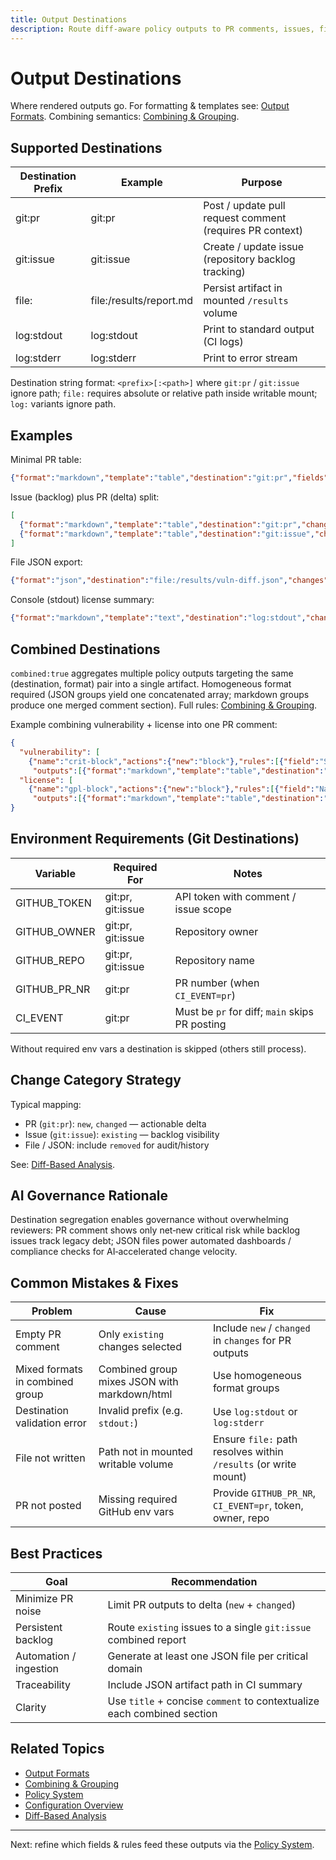 ```yaml
---
title: Output Destinations
description: Route diff-aware policy outputs to PR comments, issues, files, or logs with consistent change category filtering.
---
```

# Output Destinations

Where rendered outputs go. For formatting & templates see: [Output Formats](./formats.md). Combining semantics: [Combining & Grouping](./combining-grouping.md).

## Supported Destinations
| Destination Prefix | Example | Purpose |
|--------------------|---------|---------|
| git:pr | git:pr | Post / update pull request comment (requires PR context) |
| git:issue | git:issue | Create / update issue (repository backlog tracking) |
| file: | file:/results/report.md | Persist artifact in mounted `/results` volume |
| log:stdout | log:stdout | Print to standard output (CI logs) |
| log:stderr | log:stderr | Print to error stream |

Destination string format: `<prefix>[:<path>]` where `git:pr` / `git:issue` ignore path; `file:` requires absolute or relative path inside writable mount; `log:` variants ignore path.

## Examples
Minimal PR table:
```json
{"format":"markdown","template":"table","destination":"git:pr","fields":["VulnerabilityID","Severity"],"changes":["new"]}
```
Issue (backlog) plus PR (delta) split:
```json
[
  {"format":"markdown","template":"table","destination":"git:pr","changes":["new","changed"],"title":"New / Changed High+ Vulns"},
  {"format":"markdown","template":"table","destination":"git:issue","changes":["existing"],"title":"Existing High+ Vulns Backlog","collapse":true}
]
```
File JSON export:
```json
{"format":"json","destination":"file:/results/vuln-diff.json","changes":["new","changed","removed"],"combined":true}
```
Console (stdout) license summary:
```json
{"format":"markdown","template":"text","destination":"log:stdout","changes":["new"],"title":"License Changes"}
```

## Combined Destinations
`combined:true` aggregates multiple policy outputs targeting the same (destination, format) pair into a single artifact. Homogeneous format required (JSON groups yield one concatenated array; markdown groups produce one merged comment section). Full rules: [Combining & Grouping](./combining-grouping.md).

Example combining vulnerability + license into one PR comment:
```json
{
  "vulnerability": [
    {"name":"crit-block","actions":{"new":"block"},"rules":[{"field":"Severity","type":"eq","value":"CRITICAL"}],
     "outputs":[{"format":"markdown","template":"table","destination":"git:pr","combined":true,"title":"Critical Vulnerabilities"}]}],
  "license": [
    {"name":"gpl-block","actions":{"new":"block"},"rules":[{"field":"Name","type":"contains","value":"GPL"}],
     "outputs":[{"format":"markdown","template":"table","destination":"git:pr","combined":true,"title":"GPL License Issues"}]}]
}
```

## Environment Requirements (Git Destinations)
| Variable | Required For | Notes |
|----------|--------------|-------|
| GITHUB_TOKEN | git:pr, git:issue | API token with comment / issue scope |
| GITHUB_OWNER | git:pr, git:issue | Repository owner |
| GITHUB_REPO | git:pr, git:issue | Repository name |
| GITHUB_PR_NR | git:pr | PR number (when `CI_EVENT=pr`) |
| CI_EVENT | git:pr | Must be `pr` for diff; `main` skips PR posting |

Without required env vars a destination is skipped (others still process).

## Change Category Strategy
Typical mapping:
- PR (`git:pr`): `new`, `changed` — actionable delta
- Issue (`git:issue`): `existing` — backlog visibility
- File / JSON: include `removed` for audit/history

See: [Diff-Based Analysis](../concepts/diff-analysis.md).

## AI Governance Rationale
Destination segregation enables governance without overwhelming reviewers: PR comment shows only net‑new critical risk while backlog issues track legacy debt; JSON files power automated dashboards / compliance checks for AI‑accelerated change velocity.

## Common Mistakes & Fixes
| Problem | Cause | Fix |
|---------|-------|-----|
| Empty PR comment | Only `existing` changes selected | Include `new` / `changed` in `changes` for PR outputs |
| Mixed formats in combined group | Combined group mixes JSON with markdown/html | Use homogeneous format groups |
| Destination validation error | Invalid prefix (e.g. `stdout:`) | Use `log:stdout` or `log:stderr` |
| File not written | Path not in mounted writable volume | Ensure `file:` path resolves within `/results` (or write mount) |
| PR not posted | Missing required GitHub env vars | Provide `GITHUB_PR_NR`, `CI_EVENT=pr`, token, owner, repo |

## Best Practices
| Goal | Recommendation |
|------|---------------|
| Minimize PR noise | Limit PR outputs to delta (`new` + `changed`) |
| Persistent backlog | Route `existing` issues to a single `git:issue` combined report |
| Automation / ingestion | Generate at least one JSON file per critical domain |
| Traceability | Include JSON artifact path in CI summary |
| Clarity | Use `title` + concise `comment` to contextualize each combined section |

## Related Topics
- [Output Formats](./formats.md)
- [Combining & Grouping](./combining-grouping.md)
- [Policy System](../concepts/policy-system.md)
- [Configuration Overview](../configuration/overview.md)
- [Diff-Based Analysis](../concepts/diff-analysis.md)

---
Next: refine which fields & rules feed these outputs via the [Policy System](../concepts/policy-system.md).
